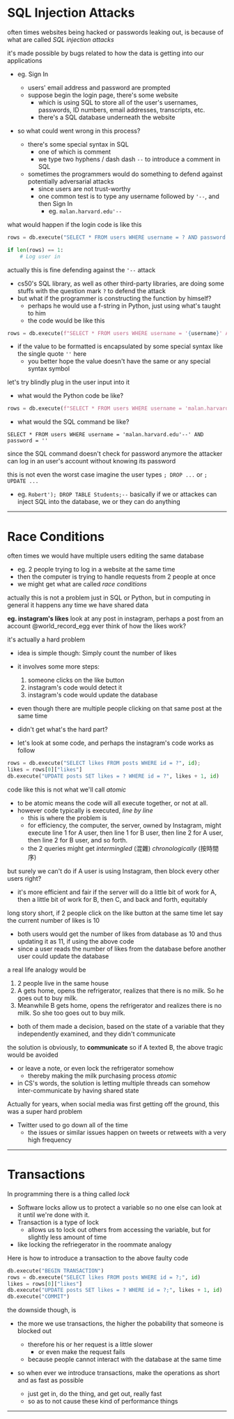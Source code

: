 # SQL Injection Attacks

often times websites being hacked or passwords leaking out, is because of what are called *SQL injection attacks*

it's made possible by bugs related to how the data is getting into our applications
* eg. Sign In
	* users' email address and password are prompted
	* suppose begin the login page, there's some website
		* which is using SQL to store all of the user's usernames, passwords, ID numbers, email addresses, transcripts, etc.
		* there's a SQL database underneath the website

* so what could went wrong in this process?
	* there's some special syntax in SQL
		* one of which is comment
		* we type two hyphens / dash dash `--` to introduce a comment in SQL
	* sometimes the programmers would do something to defend against potentially adversarial attacks
		* since users are not trust-worthy
		* one common test is to type any username followed by `'--`, and then Sign In
			* eg. `malan.harvard.edu'--`

what would happen if the login code is like this
```python
rows = db.execute("SELECT * FROM users WHERE username = ? AND password = ?", username, password)

if len(rows) == 1:
	# Log user in
```

actually this is fine defending against the `'--` attack
* cs50's SQL library, as well as other third-party libraries, are doing some stuffs with the question mark `?` to defend the attack
* but what if the programmer is constructing the function by himself?
	* perhaps he would use a f-string in Python, just using what's taught to him
	* the code would be like this
```python
rows = db.execute(f"SELECT * FROM users WHERE username = '{username}' AND password = '{password}'")
```
* if the value to be formatted is encapsulated by some special syntax like the single quote `''` here
	* you better hope the value doesn't have the same or any special syntax symbol

let's try blindly plug in the user input into it
* what would the Python code be like?
```python
rows = db.execute(f"SELECT * FROM users WHERE username = 'malan.harvard.edu'--' AND password = ''")
```
* what would the SQL command be like?
```sqlite
SELECT * FROM users WHERE username = 'malan.harvard.edu'--' AND password = ''
```

since the SQL command doesn't check for password anymore
the attacker can log in an user's account without knowing its password

this is not even the worst case
imagine the user types `; DROP ...` or `; UPDATE ...`
* eg. `Robert'); DROP TABLE Students;--`
basically if we or attackes can inject SQL into the database, we or they can do anything
___

# Race Conditions

often times we would have multiple users editing the same database
* eg. 2 people trying to log in a website at the same time
* then the computer is trying to handle requests from 2 people at once
* we might get what are called *race conditions*

actually this is not a problem just in SQL or Python, but in computing in general
it happens any time we have shared data

**eg. instagram's likes**
look at any post in instagram, perhaps a post from an account @world_record_egg
ever think of how the likes work?

it's actually a hard problem
* idea is simple though: Simply count the number of likes
* it involves some more steps:
	1. someone clicks on the like button
	2. instagram's code would detect it
	3. instagram's code would update the database
* even though there are multiple people clicking on that same post at the same time

* didn't get what's the hard part?
* let's look at some code, and perhaps the instagram's code works as follow
```python
rows = db.execute("SELECT likes FROM posts WHERE id = ?", id);
likes = rows[0]["likes"]
db.execute("UPDATE posts SET likes = ? WHERE id = ?", likes + 1, id)
```

code like this is not what we'll call *atomic*
* to be atomic means the code will all execute together, or not at all.
* however code typically is executed, *line by line*
	* this is where the problem is
	* for efficiency, the computer, the server, owned by Instagram, might execute line 1 for A user, then line 1 for B user, then line 2 for A user, then line 2 for B user, and so forth.
	* the 2 queries might get *intermingled* (混雜) *chronologically* (按時間序)

but surely we can't do if A user is using Instagram, then block every other users right?
* it's more efficient and fair if the server will do a little bit of work for A, then a little bit of work for B, then C, and back and forth, equitably

long story short, if 2 people click on the like button at the same time
let say the current number of likes is 10
* both users would get the number of likes from database as 10 and thus updating it as 11, if using the above code
* since a user reads the number of likes from the database before another user could update the database

a real life analogy would be
1. 2 people live in the same house
2. A gets home, opens the refrigerator, realizes that there is no milk. So he goes out to buy milk.
3. Meanwhile B gets home, opens the refrigerator and realizes there is no milk. So she too goes out to buy milk.
* both of them made a decision, based on the state of a variable that they independently examined, and they didn't communicate

the solution is obviously, to **communicate**
so if A texted B, the above tragic would be avoided
* or leave a note, or even lock the refrigerator somehow
	* thereby making the milk purchasing process *atomic*
* in CS's words, the solution is letting multiple threads can somehow inter-communicate by having shared state

Actually for years, when social media was first getting off the ground,
this was a super hard problem
* Twitter used to go down all of the time
	* the issues or similar issues happen on tweets or retweets with a very high frequency
___

# Transactions

In programming there is a thing called *lock*
* Software locks allow us to protect a variable so no one else can look at it until we're done with it.
* Transaction is a type of lock
	* allows us to lock out others from accessing the variable, but for slightly less amount of time
* like locking the refriegerator in the roommate analogy

Here is how to introduce a transaction to the above faulty code
```python
db.execute("BEGIN TRANSACTION")
rows = db.execute("SELECT likes FROM posts WHERE id = ?;", id)
likes = rows[0]["likes"]
db.execute("UPDATE posts SET likes = ? WHERE id = ?;", likes + 1, id)
db.execute("COMMIT")
```

the downside though, is
* the more we use transactions, the higher the pobability that someone is blocked out
	* therefore his or her request is a little slower
		* or even make the request fails
	* because people cannot interact with the database at the same time

* so when ever we introduce transactions, make the operations as short and as fast as possible
	* just get in, do the thing, and get out, really fast
	* so as to not cause these kind of performance things
___
